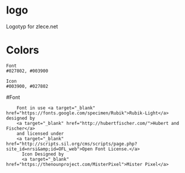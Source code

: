 # logo
Logotyp for zlece.net



# Colors 
    Font
    #027802, #003900
    
    Icon
    #003900, #027802    

#Font


        Font in use <a target="_blank" href="https://fonts.google.com/specimen/Rubik">Rubik-Light</a> designed by
        <a target="_blank" href="http://hubertfischer.com/">Hubert and Fischer</a>
        and licensed under
        <a target="_blank" href="http://scripts.sil.org/cms/scripts/page.php?site_id=nrsi&amp;id=OFL_web">Open Font License.</a>
          Icon Designed by
          <a target="_blank" href="https://thenounproject.com/MisterPixel">Mister Pixel</a>
